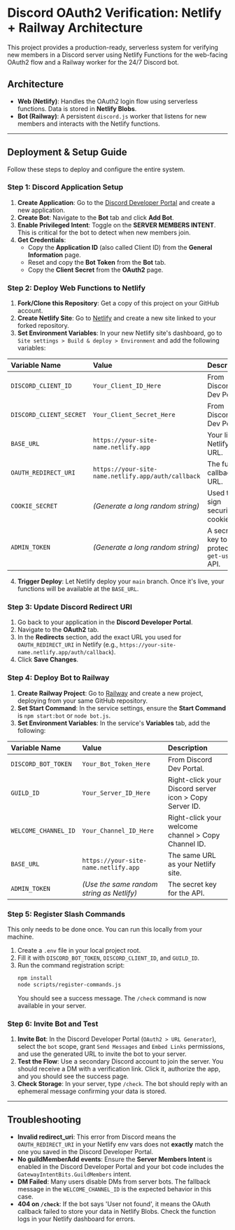 # Discord OAuth2 Verification: Netlify + Railway Architecture

This project provides a production-ready, serverless system for verifying new members in a Discord server using Netlify Functions for the web-facing OAuth2 flow and a Railway worker for the 24/7 Discord bot.

## Architecture

-   **Web (Netlify)**: Handles the OAuth2 login flow using serverless functions. Data is stored in **Netlify Blobs**.
-   **Bot (Railway)**: A persistent `discord.js` worker that listens for new members and interacts with the Netlify functions.

---

## Deployment & Setup Guide

Follow these steps to deploy and configure the entire system.

### Step 1: Discord Application Setup

1.  **Create Application**: Go to the [Discord Developer Portal](https://discord.com/developers/applications) and create a new application.
2.  **Create Bot**: Navigate to the **Bot** tab and click **Add Bot**.
3.  **Enable Privileged Intent**: Toggle on the **SERVER MEMBERS INTENT**. This is critical for the bot to detect when new members join.
4.  **Get Credentials**: 
    -   Copy the **Application ID** (also called Client ID) from the **General Information** page.
    -   Reset and copy the **Bot Token** from the **Bot** tab.
    -   Copy the **Client Secret** from the **OAuth2** page.

### Step 2: Deploy Web Functions to Netlify

1.  **Fork/Clone this Repository**: Get a copy of this project on your GitHub account.
2.  **Create Netlify Site**: Go to [Netlify](https://app.netlify.com/start) and create a new site linked to your forked repository.
3.  **Set Environment Variables**: In your new Netlify site's dashboard, go to `Site settings > Build & deploy > Environment` and add the following variables:

| Variable Name | Value | Description |
| :--- | :--- | :--- |
| `DISCORD_CLIENT_ID` | `Your_Client_ID_Here` | From Discord Dev Portal. |
| `DISCORD_CLIENT_SECRET` | `Your_Client_Secret_Here` | From Discord Dev Portal. |
| `BASE_URL` | `https://your-site-name.netlify.app` | Your live Netlify site URL. |
| `OAUTH_REDIRECT_URI`| `https://your-site-name.netlify.app/auth/callback` | The full callback URL. |
| `COOKIE_SECRET` | *(Generate a long random string)* | Used to sign security cookies. |
| `ADMIN_TOKEN` | *(Generate a long random string)* | A secret key to protect the `get-user` API. |

4.  **Trigger Deploy**: Let Netlify deploy your `main` branch. Once it's live, your functions will be available at the `BASE_URL`.

### Step 3: Update Discord Redirect URI

1.  Go back to your application in the **Discord Developer Portal**.
2.  Navigate to the **OAuth2** tab.
3.  In the **Redirects** section, add the exact URL you used for `OAUTH_REDIRECT_URI` in Netlify (e.g., `https://your-site-name.netlify.app/auth/callback`).
4.  Click **Save Changes**.

### Step 4: Deploy Bot to Railway

1.  **Create Railway Project**: Go to [Railway](https://railway.app) and create a new project, deploying from your same GitHub repository.
2.  **Set Start Command**: In the service settings, ensure the **Start Command** is `npm start:bot` or `node bot.js`.
3.  **Set Environment Variables**: In the service's **Variables** tab, add the following:

| Variable Name | Value | Description |
| :--- | :--- | :--- |
| `DISCORD_BOT_TOKEN` | `Your_Bot_Token_Here` | From Discord Dev Portal. |
| `GUILD_ID` | `Your_Server_ID_Here` | Right-click your Discord server icon > Copy Server ID. |
| `WELCOME_CHANNEL_ID`| `Your_Channel_ID_Here` | Right-click your welcome channel > Copy Channel ID. |
| `BASE_URL` | `https://your-site-name.netlify.app` | The same URL as your Netlify site. |
| `ADMIN_TOKEN` | *(Use the same random string as Netlify)* | The secret key for the API. |

### Step 5: Register Slash Commands

This only needs to be done once. You can run this locally from your machine.

1.  Create a `.env` file in your local project root.
2.  Fill it with `DISCORD_BOT_TOKEN`, `DISCORD_CLIENT_ID`, and `GUILD_ID`.
3.  Run the command registration script:
    ```bash
    npm install
    node scripts/register-commands.js
    ```
    You should see a success message. The `/check` command is now available in your server.

### Step 6: Invite Bot and Test

1.  **Invite Bot**: In the Discord Developer Portal (`OAuth2 > URL Generator`), select the `bot` scope, grant `Send Messages` and `Embed Links` permissions, and use the generated URL to invite the bot to your server.
2.  **Test the Flow**: Use a secondary Discord account to join the server. You should receive a DM with a verification link. Click it, authorize the app, and you should see the success page.
3.  **Check Storage**: In your server, type `/check`. The bot should reply with an ephemeral message confirming your data is stored.

---

## Troubleshooting

-   **Invalid redirect_uri**: This error from Discord means the `OAUTH_REDIRECT_URI` in your Netlify env vars does not **exactly** match the one you saved in the Discord Developer Portal.
-   **No guildMemberAdd events**: Ensure the **Server Members Intent** is enabled in the Discord Developer Portal and your bot code includes the `GatewayIntentBits.GuildMembers` intent.
-   **DM Failed**: Many users disable DMs from server bots. The fallback message in the `WELCOME_CHANNEL_ID` is the expected behavior in this case.
-   **404 on `/check`**: If the bot says 'User not found', it means the OAuth callback failed to store your data in Netlify Blobs. Check the function logs in your Netlify dashboard for errors.
